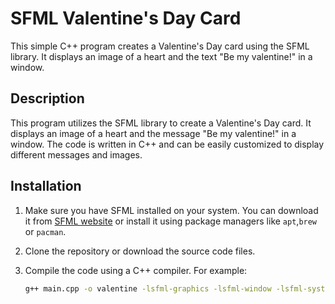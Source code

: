 # SFML Valentine's Day Card

This simple C++ program creates a Valentine's Day card using the SFML library. It displays an image of a heart and the text "Be my valentine!" in a window.

## Description

This program utilizes the SFML library to create a Valentine's Day card. It displays an image of a heart and the message "Be my valentine!" in a window. The code is written in C++ and can be easily customized to display different messages and images.

## Installation

1. Make sure you have SFML installed on your system. You can download it from [SFML website](https://www.sfml-dev.org/download.php) or install it using package managers like `apt`,`brew` or `pacman`.

2. Clone the repository or download the source code files.

3. Compile the code using a C++ compiler. For example:

   ```bash
   g++ main.cpp -o valentine -lsfml-graphics -lsfml-window -lsfml-system
